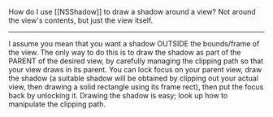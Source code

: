How do I use [[NSShadow]] to draw a shadow around a view? Not around the view's contents, but just the view itself.

----

I assume you mean that you want a shadow OUTSIDE the bounds/frame of the view. The only way to do this is to draw the shadow as part of the PARENT of the desired view, by carefully managing the clipping path so that your view draws in its parent. You can lock focus on your parent view, draw the shadow (a suitable shadow will be obtained by clipping out your actual view, then drawing a solid rectangle using its frame rect), then put the focus back by unlocking it. Drawing the shadow is easy; look up how to manipulate the clipping path.